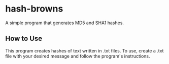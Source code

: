 # hash-browns
A simple program that generates MD5 and SHA1 hashes.

## How to Use
This program creates hashes of text written in .txt files.  To use, create a .txt file with your desired message and follow the program's instructions.
